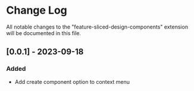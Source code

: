 # Change Log

All notable changes to the "feature-sliced-design-components" extension will be documented in this file.

## [0.0.1] - 2023-09-18

### Added

- Add create component option to context menu
